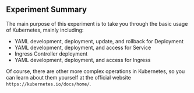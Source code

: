 ## Experiment Summary

The main purpose of this experiment is to take you through the basic usage of Kubernetes, mainly including:

- YAML development, deployment, update, and rollback for Deployment
- YAML development, deployment, and access for Service
- Ingress Controller deployment
- YAML development, deployment, and access for Ingress

Of course, there are other more complex operations in Kubernetes, so you can learn about them yourself at the official website `https://kubernetes.io/docs/home/`.
